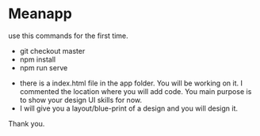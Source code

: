 # Meanapp
use this commands for the first time.
- git checkout master
- npm install
- npm run serve

* there is a index.html file in the app folder. You will be working on it. I commented the location where you will add code. You main purpose is to show your design UI skills for now.
* I will give you a layout/blue-print of a design and you will design it. 

Thank you.
 